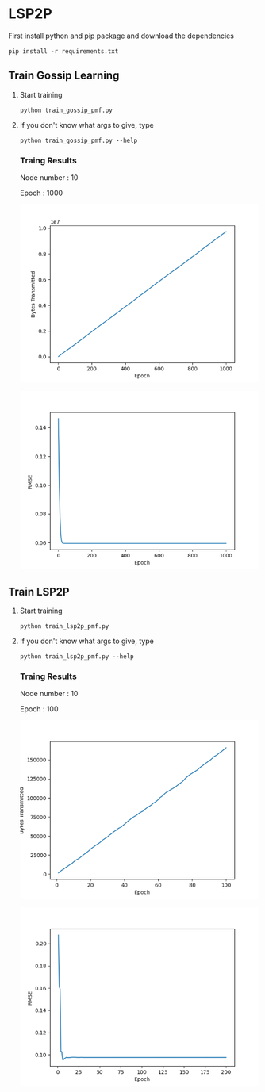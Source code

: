 # LSP2P

First install python and pip package and download the dependencies
   
   ```shell
   pip install -r requirements.txt
   ``` 
## Train Gossip Learning 

1. Start training
   
   ```shell
   python train_gossip_pmf.py
   ```

2. If you don't know what args to give, type
   
   ```shell
   python train_gossip_pmf.py --help
   ```
    ### Traing Results
    Node number : 10 
    
    Epoch : 1000

    ![transmission](trans.png)

    ![rmse](rmses.png)

## Train LSP2P

1. Start training
   
   ```shell
   python train_lsp2p_pmf.py
   ```

2. If you don't know what args to give, type
   
   ```shell
   python train_lsp2p_pmf.py --help
   ```
    ### Traing Results
    Node number : 10

    Epoch : 100

    ![transmission](lsp2p_trans.png)

    ![rmse](lsp2p_rmses.png)
